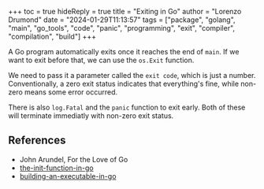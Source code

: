 +++
toc = true
hideReply = true
title = "Exiting in Go"
author = "Lorenzo Drumond"
date = "2024-01-29T11:13:57"
tags = ["package",  "golang",  "main",  "go_tools",  "code",  "panic",  "programming",  "exit",  "compiler",  "compilation",  "build"]
+++


A Go program automatically exits once it reaches the end of `main`. If we want to exit before that, we can use the `os.Exit` function.

We need to pass it a parameter called the `exit code`, which is just a number. Conventionally, a zero exit status indicates that everything's fine, while non-zero means some error occurred.

There is also `log.Fatal` and the `panic` function to exit early. Both of these will terminate immediatly with non-zero exit status.

## References
- John Arundel, For the Love of Go
- [the-init-function-in-go](/wiki/the-init-function-in-go/)
- [building-an-executable-in-go](/wiki/building-an-executable-in-go/)
